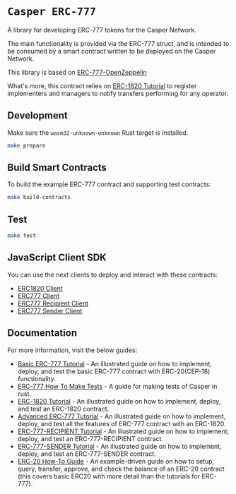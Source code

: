 # `Casper ERC-777`

A library for developing ERC-777 tokens for the Casper Network.

The main functionality is provided via the ERC-777 struct, and is intended to be consumed by a smart contract written to be deployed on the Casper Network.

This library is based on [ERC-777-OpenZeppelin](https://docs.openzeppelin.com/contracts/2.x/api/token/erc777#IERC777-authorizeOperator-address-)

What's more, this contract relies on [ERC-1820 Tutorial](erc1820/README.md) to register implementers and managers to notify transfers performing for any operator.

## Development

Make sure the `wasm32-unknown-unknown` Rust target is installed.

```bash
make prepare
```

## Build Smart Contracts
To build the example ERC-777 contract and supporting test contracts:

```bash
make build-contracts
```

## Test

```bash
make test
```

## JavaScript Client SDK

You can use the next clients to deploy and interact with these contracts:
- [ERC1820 Client](https://github.com/Rengo-Labs/CasperLabs-ERC777-client/tree/master/src/clients/erc1820)
- [ERC777 Client](https://github.com/Rengo-Labs/CasperLabs-ERC777-client/tree/master/src/clients/erc777)
- [ERC777 Recipient Client](https://github.com/Rengo-Labs/CasperLabs-ERC777-client/tree/master/src/clients/erc777_recipient)
- [ERC777 Sender Client](https://github.com/Rengo-Labs/CasperLabs-ERC777-client/tree/master/src/clients/erc777_sender)

## Documentation

For more information, visit the below guides:
- [Basic ERC-777 Tutorial](TUTORIAL.md) - An illustrated guide on how to implement, deploy, and test the basic ERC-777 contract with ERC-20(CEP-18) functionality.
- [ERC-777 How To Make Tests](HOW_TO.md) - A guide for making tests of Casper in rust.
- [ERC-1820 Tutorial](erc1820/README.md) - An illustrated guide on how to implement, deploy, and test an ERC-1820 contract.
- [Advanced ERC-777 Tutorial](erc777/README.md) - An illustrated guide on how to implement, deploy, and test all the features of ERC-777 contract with an ERC-1820.
- [ERC-777-RECIPIENT Tutorial](erc777-recipient/README.md) - An illustrated guide on how to implement, deploy, and test an ERC-777-RECIPIENT contract.
- [ERC-777-SENDER Tutorial](erc777-sender/README.md) - An illustrated guide on how to implement, deploy, and test an ERC-777-SENDER contract.
- [ERC-20 How-To Guide](https://casper.network/docs/workflow/erc-20-sample-guide) - An example-driven guide on how to setup, query, transfer, approve, and check the balance of an ERC-20 contract (this covers basic ERC20 with more detail than the tutorials for ERC-777).
